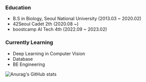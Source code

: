 
### Education
- B.S in Biology, Seoul National University (2013.03 ~ 2020.02)
- 42Seoul Cadet 2th (2020.08 ~)
- boostcamp AI Tech 4th (2022.09 ~ 2023.02)

### Currently Learning
- Deep Learning in Computer Vision
- Database
- BE Engineering

![Anurag's GitHub stats](https://github-readme-stats.vercel.app/api?username=benelus94&show_icons=true&theme=radical)


<!--
**benelus94/benelus94** is a ✨ _special_ ✨ repository because its `README.md` (this file) appears on your GitHub profile.

Here are some ideas to get you started:

- 🔭 I’m currently working on ...
- 🌱 I’m currently learning ...
- 👯 I’m looking to collaborate on ...
- 🤔 I’m looking for help with ...
- 💬 Ask me about ...
- 📫 How to reach me: ...
- 😄 Pronouns: ...
- ⚡ Fun fact: ...
-->
